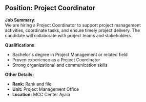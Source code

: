 ## **Position: Project Coordinator**

**Job Summary:**  
We are hiring a Project Coordinator to support project management activities, coordinate tasks, and ensure timely project delivery. The candidate will collaborate with project teams and stakeholders.

**Qualifications:**  
- Bachelor's degree in Project Management or related field
- Proven experience as a Project Coordinator
- Strong organizational and communication skills

**Other Details:**
- **Rank:** Rank and file
- **Unit:** Project Management Office
- **Location:** MCC Center Ayala